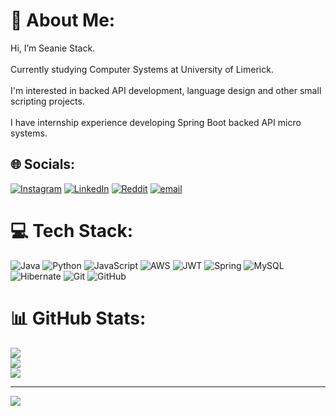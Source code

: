 # 💫 About Me:
Hi, I’m Seanie Stack.<br><br>Currently studying Computer Systems at University of Limerick. <br><br>I'm interested in backed API development, language design and other small scripting projects.<br><br>I have internship experience developing Spring Boot backed API micro systems.


## 🌐 Socials:
[![Instagram](https://img.shields.io/badge/Instagram-%23E4405F.svg?logo=Instagram&logoColor=white)](https://instagram.com/seaniestack) [![LinkedIn](https://img.shields.io/badge/LinkedIn-%230077B5.svg?logo=linkedin&logoColor=white)](https://linkedin.com/in/seanie-stack-756b1a210) [![Reddit](https://img.shields.io/badge/Reddit-%23FF4500.svg?logo=Reddit&logoColor=white)](https://reddit.com/user/seanie987) [![email](https://img.shields.io/badge/Email-D14836?logo=gmail&logoColor=white)](mailto:seaniestack345@gmail.com) 

# 💻 Tech Stack:
![Java](https://img.shields.io/badge/java-%23ED8B00.svg?style=for-the-badge&logo=openjdk&logoColor=white) ![Python](https://img.shields.io/badge/python-3670A0?style=for-the-badge&logo=python&logoColor=ffdd54) ![JavaScript](https://img.shields.io/badge/javascript-%23323330.svg?style=for-the-badge&logo=javascript&logoColor=%23F7DF1E) ![AWS](https://img.shields.io/badge/AWS-%23FF9900.svg?style=for-the-badge&logo=amazon-aws&logoColor=white) ![JWT](https://img.shields.io/badge/JWT-black?style=for-the-badge&logo=JSON%20web%20tokens) ![Spring](https://img.shields.io/badge/spring-%236DB33F.svg?style=for-the-badge&logo=spring&logoColor=white) ![MySQL](https://img.shields.io/badge/mysql-4479A1.svg?style=for-the-badge&logo=mysql&logoColor=white) ![Hibernate](https://img.shields.io/badge/Hibernate-59666C?style=for-the-badge&logo=Hibernate&logoColor=white) ![Git](https://img.shields.io/badge/git-%23F05033.svg?style=for-the-badge&logo=git&logoColor=white) ![GitHub](https://img.shields.io/badge/github-%23121011.svg?style=for-the-badge&logo=github&logoColor=white)
# 📊 GitHub Stats:
![](https://github-readme-stats.vercel.app/api?username=seanieStack&theme=onedark&hide_border=false&include_all_commits=true&count_private=true)<br/>
![](https://nirzak-streak-stats.vercel.app/?user=seanieStack&theme=onedark&hide_border=false)<br/>
![](https://github-readme-stats.vercel.app/api/top-langs/?username=seanieStack&theme=onedark&hide_border=false&include_all_commits=true&count_private=true&layout=compact)

---
[![](https://visitcount.itsvg.in/api?id=seanieStack&icon=2&color=12)](https://visitcount.itsvg.in)

<!-- Proudly created with GPRM ( https://gprm.itsvg.in ) -->
